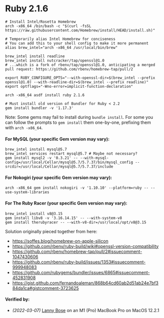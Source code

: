 # Ruby 2.1.6

```
# Install Intel/Rosetta Homebrew
arch -x86_64 /bin/bash -c "$(curl -fsSL https://raw.githubusercontent.com/Homebrew/install/HEAD/install.sh)"

# Temporarily alias Intel Homebrew for conciseness
# You can add this to your shell config to make it more permanent
alias brew_intel="arch -x86_64 /usr/local/bin/brew"

brew_intel install readline
brew_intel install nutcracker/tap/openssl@1.0
# ...which is a fork of rbenv/tap/openssl@1.0, anticipating a merged pull request: https://github.com/rbenv/homebrew-tap/pull/2

export RUBY_CONFIGURE_OPTS="--with-openssl-dir=$(brew_intel --prefix openssl@1.0) --with-readline-dir=$(brew_intel --prefix readline)"
export optflags="-Wno-error=implicit-function-declaration"

arch -x86_64 asdf install ruby 2.1.6

# Must install old version of Bundler for Ruby < 2.2
gem install bundler -v '1.17.3'
```


Note: Some gems may fail to install during `bundle install`.
For some you can follow the prompts to `gem install` them one-by-one, prefixing them with `arch -x86_64`.

#### For MySQL (your specific Gem version may vary):
```
brew_intel install mysql@5.7
brew_intel services restart mysql@5.7 # Maybe not necessary?
gem install mysql2 -v '0.3.21' -- --with-mysql-config=/usr/local/Cellar/mysql@5.7/5.7.37/bin/mysql_config --srcdir=/usr/local/Cellar/mysql@5.7/5.7.37/include
```

#### For Nokogiri (your specific Gem version may vary):
```
arch -x86_64 gem install nokogiri -v '1.10.10' --platform=ruby -- --use-system-libraries
```

#### For The Ruby Racer (your specific Gem version may vary):
```
brew_intel install v8@3.15
gem install libv8 -v '3.16.14.15' -- --with-system-v8
gem install therubyracer -- --with-v8-dir=/usr/local/opt/v8@3.15
```

Solution originally pieced together from here:
- https://soffes.blog/homebrew-on-apple-silicon
- https://github.com/rbenv/ruby-build/wiki#openssl-version-compatibility
- https://github.com/rbenv/homebrew-tap/pull/2#issuecomment-1047430606
- https://github.com/rbenv/ruby-build/issues/1353#issuecomment-999948083
- https://github.com/rubygems/bundler/issues/6865#issuecomment-452831908
- https://gist.github.com/fernandoaleman/868b64cd60ab2d51ab24e7bf384da1ca#gistcomment-3723625

#### Verified by:
- _(2022-03-07)_ [Lanny Bose](https://github.com/LannyBose) on an M1 (Pro) MacBook Pro on MacOS 12.2.1 
